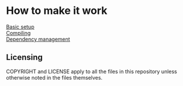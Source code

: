 # How to make it work
[Basic setup](docs/1_basic_system_setup.md) <br />
[Compiling](docs/2_compilation_and_start.md) <br />
[Dependency management](docs/3_dependency_management.md)

## Licensing
COPYRIGHT and LICENSE apply to all the files in this repository unless otherwise noted in the files themselves.
